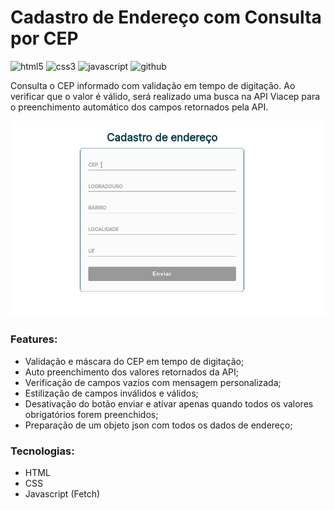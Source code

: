 # Cadastro de Endereço com Consulta por CEP
![html5](https://img.shields.io/badge/HTML5-E34F26?style=for-the-badge&logo=html5&logoColor=white) ![css3](https://img.shields.io/badge/CSS3-1572B6?style=for-the-badge&logo=css3&logoColor=white) ![javascript](https://img.shields.io/badge/JavaScript-F7DF1E?style=for-the-badge&logo=javascript&logoColor=black) ![github](https://img.shields.io/badge/GitHub-100000?style=for-the-badge&logo=github&logoColor=white)

Consulta o CEP informado com validação em tempo de digitação. Ao verificar que o valor é válido, será realizado uma busca na API Viacep para o preenchimento automático dos campos retornados pela API.

![](./src/img/formularioDeEndereco.gif)

### Features:
* Validação e máscara do CEP em tempo de digitação;
* Auto preenchimento dos valores retornados da API;
* Verificação de campos vazios com mensagem personalizada;
* Estilização de campos inválidos e válidos;
* Desativação do botão enviar e atívar apenas quando todos os valores obrigatórios forem preenchidos;
* Preparação de um objeto json com todos os dados de endereço;

### Tecnologias:
* HTML
* CSS
* Javascript (Fetch)